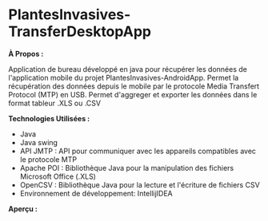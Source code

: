 # PlantesInvasives-TransferDesktopApp

**À Propos :**

Application de bureau développé en java pour récupérer les données de l'application mobile du projet PlantesInvasives-AndroidApp.
Permet la récupération des données depuis le mobile par le protocole Media Transfert Protocol (MTP) en USB.
Permet d'aggreger et exporter les données dans le format tableur .XLS ou .CSV

**Technologies Utilisées :**

- Java 
- Java swing
- API JMTP : API pour communiquer avec les appareils compatibles avec le protocole MTP 
- Apache POI : Bibliothèque Java pour la manipulation des fichiers Microsoft Office (.XLS)
- OpenCSV : Bibliothèque Java pour la lecture et l'écriture de fichiers CSV
- Environnement de développement: IntellijIDEA

**Aperçu :**




